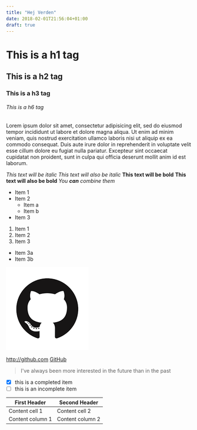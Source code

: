 ```yaml
---
title: "Hej Verden"
date: 2018-02-01T21:56:04+01:00
draft: true
---
```

# This is a h1 tag
## This is a h2 tag
### This is a h3 tag
###### This is a h6 tag
Lorem ipsum dolor sit amet, consectetur adipisicing elit, sed do eiusmod tempor incididunt ut labore et dolore magna aliqua. Ut enim ad minim veniam, quis nostrud exercitation ullamco laboris nisi ut aliquip ex ea commodo consequat. Duis aute irure dolor in reprehenderit in voluptate velit esse cillum dolore eu fugiat nulla pariatur. Excepteur sint occaecat cupidatat non proident, sunt in culpa qui officia deserunt mollit anim id est laborum.

*This text  will be italic*
_This text  will also be italic_
**This text will be bold**
__This text will also be bold__
_You **can** combine them_

* Item 1
* Item 2
  * Item a
  * Item b
* Item 3

1. Item 1
2. Item 2
3. Item 3
  * Item 3a
  * Item 3b

![GitHub Logo](download.png)

http://github.com
[GitHub](http://github.com)

> I've always been more interested
> in the future than in the past

- [x] this is a completed item
- [ ] this is an incomplete item

 First Header | Second Header
 -------------|---------------
 Content cell 1 | Content cell 2
 Content column 1 | Content column 2
